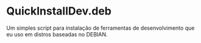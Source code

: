 # QuickInstallDev.deb
Um simples script para instalação de ferramentas de desenvolvimento que eu uso em distros baseadas no DEBIAN. 

